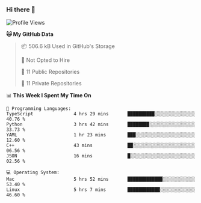 ### Hi there 👋

<!--
**huayuan4396/huayuan4396** is a ✨ _special_ ✨ repository because its `README.md` (this file) appears on your GitHub profile.

Here are some ideas to get you started:

- 🔭 I’m currently working on ...
- 🌱 I’m currently learning ...
- 👯 I’m looking to collaborate on ...
- 🤔 I’m looking for help with ...
- 💬 Ask me about ...
- 📫 How to reach me: ...
- 😄 Pronouns: ...
- ⚡ Fun fact: ...
-->

<!--START_SECTION:waka-->
![Profile Views](http://img.shields.io/badge/Profile%20Views-2-blue)

**🐱 My GitHub Data** 

> 📦 506.6 kB Used in GitHub's Storage 
 > 
> 🚫 Not Opted to Hire
 > 
> 📜 11 Public Repositories 
 > 
> 🔑 11 Private Repositories 
 > 
📊 **This Week I Spent My Time On** 

```text
💬 Programming Languages: 
TypeScript               4 hrs 29 mins       ██████████░░░░░░░░░░░░░░░   40.76 % 
Python                   3 hrs 42 mins       ████████░░░░░░░░░░░░░░░░░   33.73 % 
YAML                     1 hr 23 mins        ███░░░░░░░░░░░░░░░░░░░░░░   12.60 % 
C++                      43 mins             ██░░░░░░░░░░░░░░░░░░░░░░░   06.56 % 
JSON                     16 mins             █░░░░░░░░░░░░░░░░░░░░░░░░   02.56 % 

💻 Operating System: 
Mac                      5 hrs 52 mins       █████████████░░░░░░░░░░░░   53.40 % 
Linux                    5 hrs 7 mins        ████████████░░░░░░░░░░░░░   46.60 % 
```


<!--END_SECTION:waka-->
